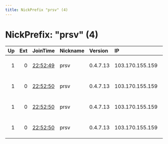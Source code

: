 ```yaml
---
title: NickPrefix "prsv" (4)
---
```


# NickPrefix: "prsv" (4)

|   Up |   Ext | JoinTime                                                                                              | Nickname   | Version   | IP              | AS               | CC   |   ORp |   Dirp | OS    | Contact                            |   eFamMembers |
|-----:|------:|:------------------------------------------------------------------------------------------------------|:-----------|:----------|:----------------|:-----------------|:-----|------:|-------:|:------|:-----------------------------------|--------------:|
|    1 |     0 | [22:52:49](https://nusenu.github.io/OrNetStats/w/relay/7DDE3688DAC4E1B39CB88CE2EECABEE1F785A22D.html) | prsv       | 0.4.7.13  | 103.170.155.159 | RoyaleHosting BV | nl   |  9300 |      0 | Linux | email:admin prsv.ch url:https://pr |            82 |
|    1 |     0 | [22:52:50](https://nusenu.github.io/OrNetStats/w/relay/390D3B2B2D56B897A2F6AD164772113929B415F8.html) | prsv       | 0.4.7.13  | 103.170.155.159 | RoyaleHosting BV | nl   |  9100 |      0 | Linux | email:admin prsv.ch url:https://pr |            82 |
|    1 |     0 | [22:52:50](https://nusenu.github.io/OrNetStats/w/relay/40126195A6AD9B875757C48D4AFA6D8947307B45.html) | prsv       | 0.4.7.13  | 103.170.155.159 | RoyaleHosting BV | nl   |  9200 |      0 | Linux | email:admin prsv.ch url:https://pr |            82 |
|    1 |     0 | [22:52:50](https://nusenu.github.io/OrNetStats/w/relay/9A6943A2F6426F575723EBFB2B8F1525BF11A184.html) | prsv       | 0.4.7.13  | 103.170.155.159 | RoyaleHosting BV | nl   |  9000 |      0 | Linux | email:admin prsv.ch url:https://pr |            82 |
